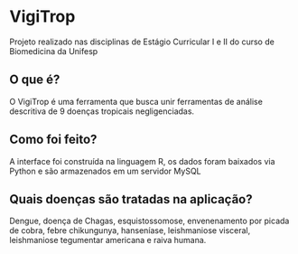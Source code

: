 # VigiTrop
Projeto realizado nas disciplinas de Estágio Curricular I e II do curso de Biomedicina da Unifesp


## O que é?
O VigiTrop é uma ferramenta que busca unir ferramentas de análise descritiva de 9 doenças tropicais negligenciadas. 

## Como foi feito?
A interface foi construída na linguagem R, os dados foram baixados via Python e são armazenados em um servidor MySQL

## Quais doenças são tratadas na aplicação?
Dengue, doença de Chagas, esquistossomose, envenenamento por picada de cobra, febre chikungunya, hanseníase, leishmaniose visceral, leishmaniose tegumentar americana e raiva humana.

